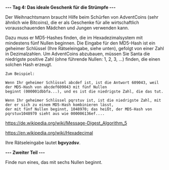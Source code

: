 **--- Tag 4: Das ideale Geschenk für die Strümpfe ---**

Der Weihnachtsmann braucht Hilfe beim Schürfen von AdventCoins (sehr ähnlich wie Bitcoins), die er als Geschenke für
alle wirtschaftlich vorausschauenden Mädchen und Jungen verwenden kann.

Dazu muss er MD5-Hashes finden, die im Hexadezimalsystem mit mindestens fünf Nullen beginnen. Die Eingabe für den
MD5-Hash ist ein geheimer Schlüssel (Ihre Rätseleingabe, siehe unten), gefolgt von einer Zahl in Dezimalzahlen. Um
AdventCoins abzubauen, müssen Sie Santa die niedrigste positive Zahl (ohne führende Nullen: 1, 2, 3, ...) finden, die
einen solchen Hash erzeugt.

```
Zum Beispiel:

Wenn Ihr geheimer Schlüssel abcdef ist, ist die Antwort 609043, weil der MD5-Hash von abcdef609043 mit fünf Nullen 
beginnt (000001dbbfa...), und es ist die niedrigste Zahl, die das tut.

Wenn Ihr geheimer Schlüssel pqrstuv ist, ist die niedrigste Zahl, mit der er sich zu einem MD5-Hash kombinieren lässt,
der mit fünf Nullen beginnt, 1048970; das heißt, der MD5-Hash von pqrstuv1048970 sieht aus wie 000006136ef....
```

https://de.wikipedia.org/wiki/Message-Digest_Algorithm_5

https://en.wikipedia.org/wiki/Hexadecimal

Ihre Rätseleingabe lautet **bgvyzdsv**.

**--- Zweiter Teil ---**

Finde nun eines, das mit sechs Nullen beginnt.